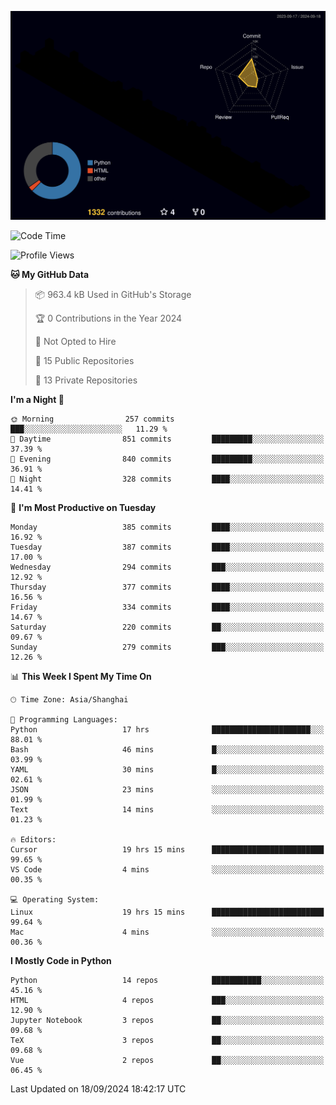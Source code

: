 <!--![](https://raw.githubusercontent.com/BorisYang326/BorisYang326/output/github-contribution-grid-snake-dark.svg) -->
![](./profile-3d-contrib/profile-night-rainbow.svg)
<!--START_SECTION:waka-->
![Code Time](http://img.shields.io/badge/Code%20Time-469%20hrs%2042%20mins-blue)

![Profile Views](http://img.shields.io/badge/Profile%20Views-21-blue)

**🐱 My GitHub Data** 

> 📦 963.4 kB Used in GitHub's Storage 
 > 
> 🏆 0 Contributions in the Year 2024
 > 
> 🚫 Not Opted to Hire
 > 
> 📜 15 Public Repositories 
 > 
> 🔑 13 Private Repositories 
 > 
**I'm a Night 🦉** 

```text
🌞 Morning                257 commits         ███░░░░░░░░░░░░░░░░░░░░░░   11.29 % 
🌆 Daytime                851 commits         █████████░░░░░░░░░░░░░░░░   37.39 % 
🌃 Evening                840 commits         █████████░░░░░░░░░░░░░░░░   36.91 % 
🌙 Night                  328 commits         ████░░░░░░░░░░░░░░░░░░░░░   14.41 % 
```
📅 **I'm Most Productive on Tuesday** 

```text
Monday                   385 commits         ████░░░░░░░░░░░░░░░░░░░░░   16.92 % 
Tuesday                  387 commits         ████░░░░░░░░░░░░░░░░░░░░░   17.00 % 
Wednesday                294 commits         ███░░░░░░░░░░░░░░░░░░░░░░   12.92 % 
Thursday                 377 commits         ████░░░░░░░░░░░░░░░░░░░░░   16.56 % 
Friday                   334 commits         ████░░░░░░░░░░░░░░░░░░░░░   14.67 % 
Saturday                 220 commits         ██░░░░░░░░░░░░░░░░░░░░░░░   09.67 % 
Sunday                   279 commits         ███░░░░░░░░░░░░░░░░░░░░░░   12.26 % 
```


📊 **This Week I Spent My Time On** 

```text
🕑︎ Time Zone: Asia/Shanghai

💬 Programming Languages: 
Python                   17 hrs              ██████████████████████░░░   88.01 % 
Bash                     46 mins             █░░░░░░░░░░░░░░░░░░░░░░░░   03.99 % 
YAML                     30 mins             █░░░░░░░░░░░░░░░░░░░░░░░░   02.61 % 
JSON                     23 mins             ░░░░░░░░░░░░░░░░░░░░░░░░░   01.99 % 
Text                     14 mins             ░░░░░░░░░░░░░░░░░░░░░░░░░   01.23 % 

🔥 Editors: 
Cursor                   19 hrs 15 mins      █████████████████████████   99.65 % 
VS Code                  4 mins              ░░░░░░░░░░░░░░░░░░░░░░░░░   00.35 % 

💻 Operating System: 
Linux                    19 hrs 15 mins      █████████████████████████   99.64 % 
Mac                      4 mins              ░░░░░░░░░░░░░░░░░░░░░░░░░   00.36 % 
```

**I Mostly Code in Python** 

```text
Python                   14 repos            ███████████░░░░░░░░░░░░░░   45.16 % 
HTML                     4 repos             ███░░░░░░░░░░░░░░░░░░░░░░   12.90 % 
Jupyter Notebook         3 repos             ██░░░░░░░░░░░░░░░░░░░░░░░   09.68 % 
TeX                      3 repos             ██░░░░░░░░░░░░░░░░░░░░░░░   09.68 % 
Vue                      2 repos             ██░░░░░░░░░░░░░░░░░░░░░░░   06.45 % 
```




 Last Updated on 18/09/2024 18:42:17 UTC
<!--END_SECTION:waka-->
